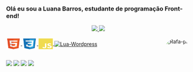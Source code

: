 ### Olá eu sou a Luana Barros, estudante de programação Front-end!

<div align="center">
  <a href="https://github.com/luabarross">
  <img height="150em" src="https://github-readme-stats.vercel.app/api?username=luabarross&show_icons=true&theme=aura&include_all_commits=true&count_private=true"/>
  <img height="150em" src="https://github-readme-stats.vercel.app/api/top-langs/?username=luabarross&layout=compact&langs_count=7&theme=aura"/>
</div>
  <div style="display: inline_block"><br>
    <img align="center" alt="Lua-HTML" height="30" width="40" src="https://raw.githubusercontent.com/devicons/devicon/master/icons/html5/html5-original.svg">
    <img align="center" alt="Lua-CSS" height="30" width="40" src="https://raw.githubusercontent.com/devicons/devicon/master/icons/css3/css3-original.svg">
    <img align="center" alt="Lua-Js" height="30" width="40" src="https://raw.githubusercontent.com/devicons/devicon/master/icons/javascript/javascript-plain.svg">
    <img align="center" alt="Lua-Wordpress" height="30" width="40" style= color: "white" src="https://cdn.jsdelivr.net/gh/devicons/devicon/icons/wordpress/wordpress-plain.svg">
    <img align="right" alt="Rafa-pic" height="150" style="border-radius:50px;" src="https://64.media.tumblr.com/55a984c6c98c4bee518f8633de5844be/fb7480af3992a132-8c/s640x960/5bf3706ff73af041a8dcf49ba64fcdc0a1bf74b7.gifv">
</div>
  
  ##
  
  <div>
    <a href = "mailto:luanabarrosfront@gmail.com"><img src="https://img.shields.io/badge/Gmail-D14836?style=for-the-badge&logo=gmail&logoColor=white" target="_blank"></a>
    <a href="https://www.linkedin.com/in/luana-f-barros/" target="_blank"><img src="https://img.shields.io/badge/-LinkedIn-%230077B5?style=for-the-badge&logo=linkedin&logoColor=white" target="_blank"></a>
    <a href="https://instagram.com/luanabarrosfront_/" target="_blank"><img src="https://img.shields.io/badge/Instagram-E4405F?style=for-the-badge&logo=instagram&logoColor=white" target="_blank"></a>
    <a href = "https://open.spotify.com/user/22zlww6suu2kvam6lq5cjlwnq?si=6e586adef7324bc1" target="_blank"><img src="https://img.shields.io/badge/Spotify-1ED760?&style=for-the-badge&logo=spotify&logoColor=white" target="_blank"></a>
  </div>
